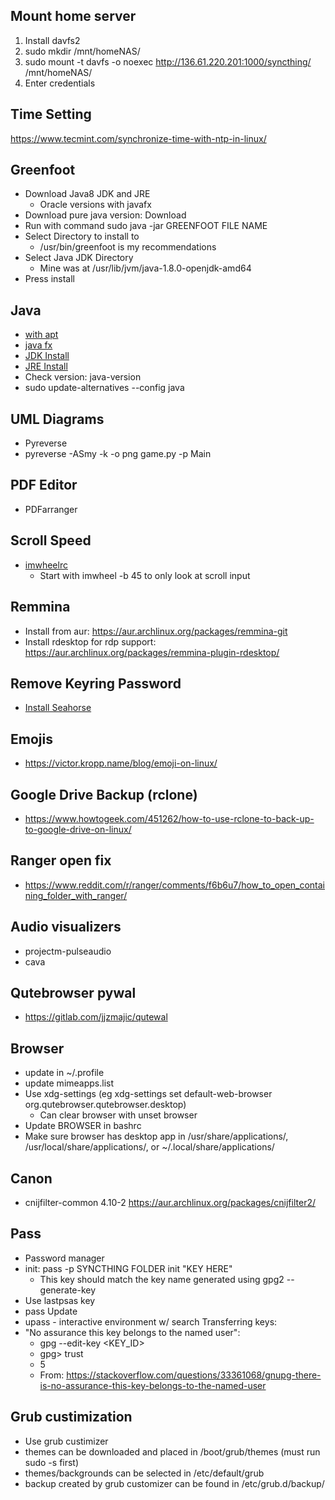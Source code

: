 ## Mount home server
1. Install davfs2
2. sudo mkdir /mnt/homeNAS/
3. sudo mount -t davfs -o noexec http://136.61.220.201:1000/syncthing/ /mnt/homeNAS/
4. Enter credentials

## Time Setting
https://www.tecmint.com/synchronize-time-with-ntp-in-linux/

## Greenfoot
* Download Java8 JDK and JRE
  * Oracle versions with javafx
* Download pure java version: Download
* Run with command sudo java -jar GREENFOOT FILE NAME
* Select Directory to install to
  * /usr/bin/greenfoot is my recommendations
* Select Java JDK Directory
  * Mine was at /usr/lib/jvm/java-1.8.0-openjdk-amd64
* Press install

## Java
* [with apt](https://www.digitalocean.com/community/tutorials/how-to-install-java-with-apt-on-ubuntu-18-04)
* [java fx](https://askubuntu.com/questions/1091157/javafx-missing-ubuntu-18-04)
* [JDK Install](https://docs.oracle.com/javase/8/docs/technotes/guides/install/linux_jdk.html#BJFJJEFG)
* [JRE Install](https://docs.oracle.com/javase/8/docs/technotes/guides/install/linux_jre.html#CFHIEGAA)
* Check version: java-version
* sudo update-alternatives --config java

## UML Diagrams
* Pyreverse
* pyreverse -ASmy -k -o png game.py -p Main

## PDF Editor
* PDFarranger

## Scroll Speed
* [imwheelrc](www.webupd8.org/2015/12/how-to-change-mouse-scroll-wheel-speed.html)
  * Start with imwheel -b 45 to only look at scroll input

## Remmina
* Install from aur: https://aur.archlinux.org/packages/remmina-git
* Install rdesktop for rdp support: https://aur.archlinux.org/packages/remmina-plugin-rdesktop/

## Remove Keyring Password
* [Install Seahorse](https://www.fosslinux.com/2561/how-to-disable-keyring-in-ubuntu-elementary-os-and-linux-mint.htm)

## Emojis
* https://victor.kropp.name/blog/emoji-on-linux/

## Google Drive Backup (rclone)
* https://www.howtogeek.com/451262/how-to-use-rclone-to-back-up-to-google-drive-on-linux/

## Ranger open fix
* https://www.reddit.com/r/ranger/comments/f6b6u7/how_to_open_containing_folder_with_ranger/

## Audio visualizers
* projectm-pulseaudio
* cava

## Qutebrowser pywal
* https://gitlab.com/jjzmajic/qutewal

## Browser
* update in ~/.profile
* update mimeapps.list
* Use xdg-settings (eg xdg-settings set default-web-browser org.qutebrowser.qutebrowser.desktop)
  * Can clear browser with unset browser
* Update BROWSER in bashrc
* Make sure browser has desktop app in /usr/share/applications/, /usr/local/share/applications/, or ~/.local/share/applications/

## Canon
* cnijfilter-common 4.10-2
https://aur.archlinux.org/packages/cnijfilter2/

## Pass
* Password manager
* init: pass -p SYNCTHING FOLDER init "KEY HERE"
  * This key should match the key name generated using gpg2 --generate-key
* Use lastpsas key
* pass Update
* upass - interactive environment w/ search
Transferring keys:
* "No assurance this key belongs to the named user":
  * gpg --edit-key <KEY_ID>
  * gpg> trust
  * 5
  * From: https://stackoverflow.com/questions/33361068/gnupg-there-is-no-assurance-this-key-belongs-to-the-named-user

## Grub custimization
* Use grub custimizer
* themes can be downloaded and placed in /boot/grub/themes (must run sudo -s first)
* themes/backgrounds can be selected in /etc/default/grub
* backup created by grub customizer can be found in /etc/grub.d/backup/
